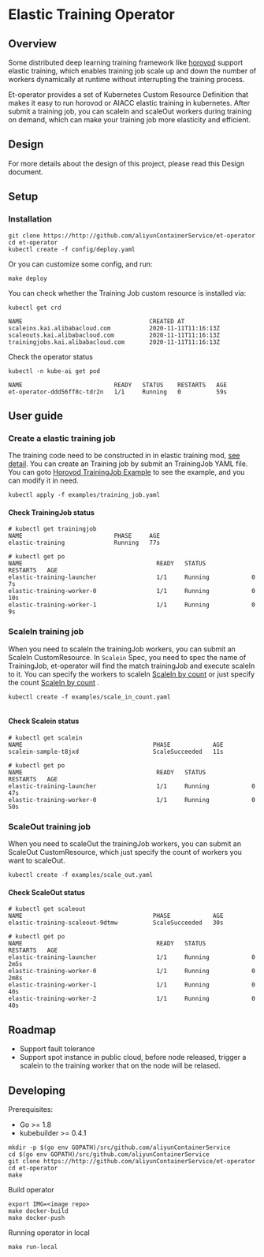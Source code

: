 # Elastic Training Operator

## Overview

Some distributed deep learning training framework like [horovod](https://github.com/horovod/horovod)  support elastic training, which enables training job scale up and down the number of workers dynamically at runtime without interrupting the training process.

Et-operator provides a set of Kubernetes Custom Resource Definition that makes it easy to run horovod or AIACC elastic training in kubernetes. After submit a training job, you can scaleIn and scaleOut workers during training on demand, which can make your training job more elasticity and efficient.


## Design

For more details about the design of this project, please read this Design document.


## Setup
### Installation

```
git clone https://http://github.com/aliyunContainerService/et-operator
cd et-operator
kubectl create -f config/deploy.yaml
```

Or you can customize some config, and run:

```
make deploy
```

You can check whether the Training Job custom resource is installed via:

```
kubectl get crd

```

```
NAME                                    CREATED AT
scaleins.kai.alibabacloud.com           2020-11-11T11:16:13Z
scaleouts.kai.alibabacloud.com          2020-11-11T11:16:13Z
trainingjobs.kai.alibabacloud.com       2020-11-11T11:16:13Z
```

Check the operator status

```
kubectl -n kube-ai get pod
```

```
NAME                          READY   STATUS    RESTARTS   AGE
et-operator-ddd56ff8c-tdr2n   1/1     Running   0          59s

```


## User guide

### Create a elastic training job
The training code need to be constructed in in elastic training mod,  [see detail](https://horovod.readthedocs.io/en/stable/elastic_include.html).
You can create an Training job by submit an TrainingJob YAML file. You can goto [Horovod TrainingJob Example](./example/training_job.yaml) to see the example, and you can modify it in need.


```
kubectl apply -f examples/training_job.yaml

```

#### Check TrainingJob status

```
# kubectl get trainingjob
NAME                          PHASE     AGE
elastic-training              Running   77s
```

```
# kubectl get po
NAME                                      READY   STATUS             RESTARTS   AGE
elastic-training-launcher                 1/1     Running            0          7s
elastic-training-worker-0                 1/1     Running            0          10s
elastic-training-worker-1                 1/1     Running            0          9s
```


### ScaleIn training job
When you need to scaleIn the trainingJob workers, you can submit an ScaleIn CustomResource.
In `Scalein` Spec, you need to spec the name of TrainingJob, et-operator will find the match trainingJob and execute scaleIn to it. You can specify the workers to scaleIn [ScaleIn by count](./example/scale_in_pod.yaml) or just specify the count [ScaleIn by count](./example/scale_in_count.yaml) .

```
kubectl create -f examples/scale_in_count.yaml


```
#### Check Scalein status

```
# kubectl get scalein
NAME                                     PHASE            AGE
scalein-sample-t8jxd                     ScaleSucceeded   11s
```


```
# kubectl get po
NAME                                      READY   STATUS             RESTARTS   AGE
elastic-training-launcher                 1/1     Running            0          47s
elastic-training-worker-0                 1/1     Running            0          50s
```

### ScaleOut training job
When you need to scaleOut the trainingJob workers, you can submit an ScaleOut CustomResource, which just specify the count of workers you want to scaleOut.

```
kubectl create -f examples/scale_out.yaml

```
#### Check ScaleOut status

```
# kubectl get scaleout
NAME                                     PHASE            AGE
elastic-training-scaleout-9dtmw          ScaleSucceeded   30s

```

```
# kubectl get po
NAME                                      READY   STATUS             RESTARTS   AGE
elastic-training-launcher                 1/1     Running            0          2m5s
elastic-training-worker-0                 1/1     Running            0          2m8s
elastic-training-worker-1                 1/1     Running            0          40s
elastic-training-worker-2                 1/1     Running            0          40s
```


## Roadmap

* Support fault tolerance
* Support spot instance in public cloud, before node released, trigger a scalein to the training worker that on the node will be relased.

## Developing
Prerequisites:

* Go >= 1.8
* kubebuilder >= 0.4.1

```
mkdir -p $(go env GOPATH)/src/github.com/aliyunContainerService
cd $(go env GOPATH)/src/github.com/aliyunContainerService
git clone https://http://github.com/aliyunContainerService/et-operator
cd et-operator
make
```

Build operator

```
export IMG=<image repo>
make docker-build
make docker-push

```


Running operator in local

```
make run-local
```

